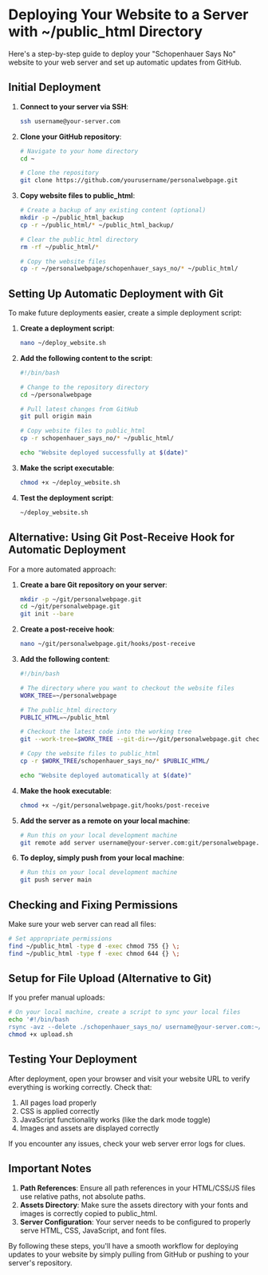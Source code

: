 # Deploying Your Website to a Server with ~/public_html Directory

Here's a step-by-step guide to deploy your "Schopenhauer Says No" website to your web server and set up automatic updates from GitHub.

## Initial Deployment

1. **Connect to your server via SSH**:
   ```bash
   ssh username@your-server.com
   ```

2. **Clone your GitHub repository**:
   ```bash
   # Navigate to your home directory
   cd ~
   
   # Clone the repository
   git clone https://github.com/yourusername/personalwebpage.git
   ```

3. **Copy website files to public_html**:
   ```bash
   # Create a backup of any existing content (optional)
   mkdir -p ~/public_html_backup
   cp -r ~/public_html/* ~/public_html_backup/
   
   # Clear the public_html directory
   rm -rf ~/public_html/*
   
   # Copy the website files
   cp -r ~/personalwebpage/schopenhauer_says_no/* ~/public_html/
   ```

## Setting Up Automatic Deployment with Git

To make future deployments easier, create a simple deployment script:

1. **Create a deployment script**:
   ```bash
   nano ~/deploy_website.sh
   ```

2. **Add the following content to the script**:
   ```bash
   #!/bin/bash
   
   # Change to the repository directory
   cd ~/personalwebpage
   
   # Pull latest changes from GitHub
   git pull origin main
   
   # Copy website files to public_html
   cp -r schopenhauer_says_no/* ~/public_html/
   
   echo "Website deployed successfully at $(date)"
   ```

3. **Make the script executable**:
   ```bash
   chmod +x ~/deploy_website.sh
   ```

4. **Test the deployment script**:
   ```bash
   ~/deploy_website.sh
   ```

## Alternative: Using Git Post-Receive Hook for Automatic Deployment

For a more automated approach:

1. **Create a bare Git repository on your server**:
   ```bash
   mkdir -p ~/git/personalwebpage.git
   cd ~/git/personalwebpage.git
   git init --bare
   ```

2. **Create a post-receive hook**:
   ```bash
   nano ~/git/personalwebpage.git/hooks/post-receive
   ```

3. **Add the following content**:
   ```bash
   #!/bin/bash
   
   # The directory where you want to checkout the website files
   WORK_TREE=~/personalwebpage
   
   # The public_html directory
   PUBLIC_HTML=~/public_html
   
   # Checkout the latest code into the working tree
   git --work-tree=$WORK_TREE --git-dir=~/git/personalwebpage.git checkout -f main
   
   # Copy the website files to public_html
   cp -r $WORK_TREE/schopenhauer_says_no/* $PUBLIC_HTML/
   
   echo "Website deployed automatically at $(date)"
   ```

4. **Make the hook executable**:
   ```bash
   chmod +x ~/git/personalwebpage.git/hooks/post-receive
   ```

5. **Add the server as a remote on your local machine**:
   ```bash
   # Run this on your local development machine
   git remote add server username@your-server.com:git/personalwebpage.git
   ```

6. **To deploy, simply push from your local machine**:
   ```bash
   # Run this on your local development machine
   git push server main
   ```

## Checking and Fixing Permissions

Make sure your web server can read all files:

```bash
# Set appropriate permissions
find ~/public_html -type d -exec chmod 755 {} \;
find ~/public_html -type f -exec chmod 644 {} \;
```

## Setup for File Upload (Alternative to Git)

If you prefer manual uploads:

```bash
# On your local machine, create a script to sync your local files
echo '#!/bin/bash
rsync -avz --delete ./schopenhauer_says_no/ username@your-server.com:~/public_html/' > upload.sh
chmod +x upload.sh
```

## Testing Your Deployment

After deployment, open your browser and visit your website URL to verify everything is working correctly. Check that:

1. All pages load properly
2. CSS is applied correctly
3. JavaScript functionality works (like the dark mode toggle)
4. Images and assets are displayed correctly

If you encounter any issues, check your web server error logs for clues.

## Important Notes

1. **Path References**: Ensure all path references in your HTML/CSS/JS files use relative paths, not absolute paths.
2. **Assets Directory**: Make sure the assets directory with your fonts and images is correctly copied to public_html.
3. **Server Configuration**: Your server needs to be configured to properly serve HTML, CSS, JavaScript, and font files.

By following these steps, you'll have a smooth workflow for deploying updates to your website by simply pulling from GitHub or pushing to your server's repository.